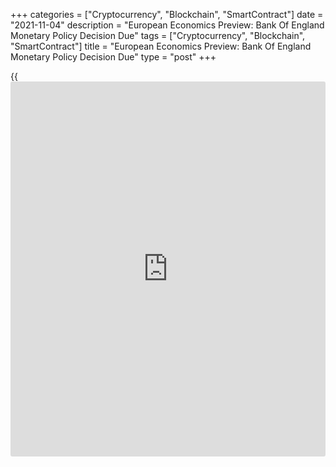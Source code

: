 +++
categories = ["Cryptocurrency", "Blockchain", "SmartContract"]
date = "2021-11-04"
description = "European Economics Preview: Bank Of England Monetary Policy Decision Due"
tags = ["Cryptocurrency", "Blockchain", "SmartContract"]
title = "European Economics Preview: Bank Of England Monetary Policy Decision Due"
type = "post"
+++

{{<iframe id="large-banner" src="https://www.bounty.group/#slide=25.0" width="100%" height="600" scrolling="no" style="border: 0px solid rgb(216, 221, 230); border-radius: 3px;">}}

The Bank of England is set to announce its interest rate decision on
Thursday. Some economists are expecting a hike after the governor
recently commented that the bank will have to act on inflation, which
currently stands at 3.1 percent.

Others are looking forward to a raise only in December. The bank is also
expected to retain the size of the total quantitative easing at GBP 895
billion. The BoE publishes its quarterly economic analysis and inflation
projections along with the monetary [policy](https://www.fintechee.com/policy/) statement.

Other economic reports due for the day are as follows

At 3.00 am ET, Destatis releases Germany's factory orders data for
September. Orders are forecast to climb 2 percent on month after falling
7.7 percent in August.

At 4.00 am ET, Swiss SECO consumer climate survey results are due.

At 4.15 am ET, Spain's services Purchasing Managers' survey data is due.
The index is forecast to fall to 55.8 in October from 56.9 in September.

At 4.45 am ET, IHS Markit publishes Italy's services PMI data.
Economists expect the index to drop to 54.5 in October from 55.5 a month
ago.

Thereafter, final composite PMI survey results are due from France and
Germany at 4.50 am and 4.55 am ET, respectively.

At 5.00 am ET, IHS Markit releases euro area composite PMI data. The
final composite PMI is seen at 54.3 in October, unchanged from the flash
estimate.

At 5.30 am ET, UK Markit/CIPS construction PMI is due. Economists
forecast the index to drop to 52.0 in October from 52.6 a month ago.

At 6.00 am ET, Eurostat publishes euro area producer prices for
September. Producer price inflation is seen rising to 15.2 percent from
13.4 percent in August.

For comments and feedback [contact](https://www.playgroundfx.com/contact/): editorial@rtt[news](https://www.letsplayfx.com/blog/forex-news-website/).com

[Economic News][1]

 **What parts of the world are seeing the best (and worst) economic
performances lately? Click[here][2] to check out our [Econ Scorecard][2]
and find out! See up-to-the-moment [ranking](https://www.playgroundfx.com/blog/crypto-exchange-ranking/)s for the best and worst
performers in [GDP][2], [unemployment rate][3], [inflation][4] and much
more.**

   1. www.rtt[news](https://www.letsplayfx.com/blog/forex-news-website/).com/Content/EconomicNews.aspx
   2. www.rtt[news](https://www.letsplayfx.com/blog/forex-news-website/).com/economic-scorecard/world-rank/GDP/highest-performance.aspx
   3. www.rtt[news](https://www.letsplayfx.com/blog/forex-news-website/).com/economic-scorecard/world-rank/unemployment-rate/lowest-performance.aspx
   4. www.rtt[news](https://www.letsplayfx.com/blog/forex-news-website/).com/economic-scorecard/world-rank/CPI/highest-performance.aspx